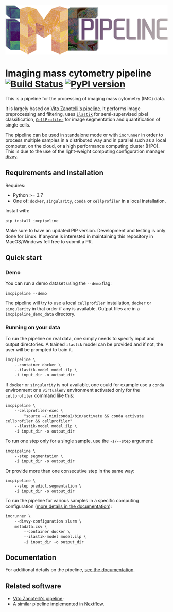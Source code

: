 ![imcpipeline logo](https://raw.githubusercontent.com/elementolab/imcpipeline/master/logo.png)

# Imaging mass cytometry pipeline [![Build Status](https://travis-ci.org/ElementoLab/imcpipeline.svg?branch=master)](https://travis-ci.org/ElementoLab/imcpipeline) [![PyPI version](https://badge.fury.io/py/imcpipeline.svg)](https://badge.fury.io/py/imcpipeline)

This is a pipeline for the processing of imaging mass cytometry (IMC) data.

It is largely based on [Vito Zanotelli's pipeline](https://github.com/BodenmillerGroup/ImcSegmentationPipeline).
It performs image preprocessing and filtering, uses
[`ilastik`](https://www.ilastik.org/) for semi-supervised pixel classification,
[`CellProfiler`](https://cellprofiler.org/) for image segmentation and
quantification of single cells.

The pipeline can be used in standalone mode or with `imcrunner` in order to
process multiple samples in a distributed way and in parallel such as a local
computer, on the cloud, or a high performance computing cluster (HPC).
This is due to the use of the light-weight computing configuration manager
[divvy](https://github.com/pepkit/divvy).

## Requirements and installation

Requires:

- Python >= 3.7
- One of: `docker`, `singularity`, `conda` or `cellprofiler` in a local installation.

Install with:

```bash
pip install imcpipeline
```

Make sure to have an updated PIP version.
Development and testing is only done for Linux. If anyone is interested in
maintaining this repository in MacOS/Windows fell free to submit a PR.

## Quick start

### Demo

You can run a demo dataset using the ``--demo`` flag:

```
imcpipeline --demo
```

The pipeline will try to use a local `cellprofiler` installation, `docker` or
`singularity` in that order if any is available.
Output files are in a `imcpipeline_demo_data` directory.

### Running on your data

To run the pipeline on real data, one simply needs to specify input and output
directories. A trained `ilastik` model can be provided and if not, the user will
be prompted to train it.

```
imcpipeline \
    --container docker \
    --ilastik-model model.ilp \
    -i input_dir -o output_dir
```

If `docker` or `singularity` is not available, one could for example use a
`conda` environment or a `virtualenv` environment activated only for the
`cellprofiler` command like this:

```
imcpipeline \
    --cellprofiler-exec \
        "source ~/.miniconda2/bin/activate && conda activate cellprofiler && cellprofiler"
    --ilastik-model model.ilp \
    -i input_dir -o output_dir
```

To run one step only for a single sample, use the `-s/--step` argument:
```
imcpipeline \
    --step segmentation \
    -i input_dir -o output_dir
```

Or provide more than one consecutive step in the same way:
```
imcpipeline \
    --step predict,segmentation \
    -i input_dir -o output_dir
```

To run the pipeline for various samples in a specific computing configuration
([more details in the documentation](docs.md)):

```
imcrunner \
    --divvy-configuration slurm \
    metadata.csv \
        --container docker \
        --ilastik-model model.ilp \
        -i input_dir -o output_dir
```

## Documentation

For additional details on the pipeline, [see the documentation](docs.md).

## Related software

 - [Vito Zanotelli's pipeline](https://github.com/BodenmillerGroup/ImcSegmentationPipeline);
 - A similar pipeline implemented in [Nextflow](https://github.com/nf-core/imcyto).
